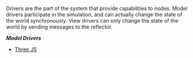 Drivers are the part of the system that provide capabilities to nodes. Model drivers participate in the simulation, and can actually change the state of the world synchronously. View drivers can only change the state of the world by sending messages to the reflector.

***Model Drivers***

- [Three JS](./Threejsmodel/)



